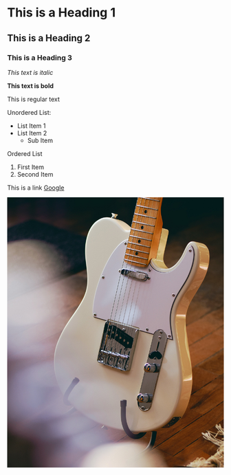 # This is a Heading 1
## This is a Heading 2
### This is a Heading 3

*This text is italic*

**This text is bold**

This is regular text

Unordered List:
- List Item 1
- List Item 2
    - Sub Item
    
Ordered List
1. First Item
2. Second Item

This is a link
[Google](https://www.google.ca)

![Fender Telecaster](images/tele.jpg)